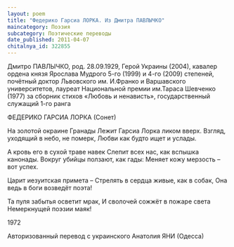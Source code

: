 ```yaml
---
layout: poem
title: "Федерико Гарсиа ЛОРКА. Из Дмитра ПАВЛЫЧКО"
maincategory: Поэзия
subcategory: Поэтические переводы
date_published: 2011-04-07
chitalnya_id: 322855
---
```




Дмитро ПАВЛЫЧКО, род. 28.09.1929, Герой Украины (2004), кавалер ордена князя Ярослава Мудрого 5-го (1999) и 4-го (2009) степеней, почётный доктор Львовского им. И.Франко и Варшавского университетов, лауреат Национальной премии им.Тараса Шевченко (1977) за сборник стихов «Любовь и ненависть», государственный служащий 1-го ранга

ФЕДЕРИКО ГАРСИА ЛОРКА
(Сонет)

На золотой окраине Гранады
Лежит Гарсиа Лорка ликом вверх.
Взгляд, уходящий в небо, не померк,
Любви как будто ищет и услады.

А кровь его в сухой траве навек
Слепит всех нас, как вспышка канонады.
Вокруг убийцы ползают, как гады:
Меняет кожу мерзость – вот успех.

Царит иезуитская примета – 
Стрелять в сердца живые, как в собак,
Она ведь в боги возведёт поэта!

Та пуля забытья осветит мрак,
И  сволочей сожжёт в пожаре света
Немеркнущей поэзии маяк!

1972

Авторизованный перевод с украинского Анатолия ЯНИ (Одесса)






